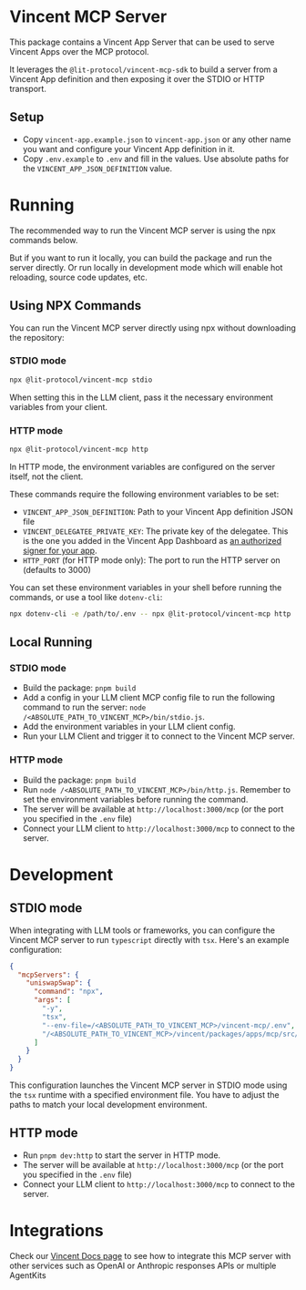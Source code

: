 # Vincent MCP Server

This package contains a Vincent App Server that can be used to serve Vincent Apps over the MCP protocol.

It leverages the `@lit-protocol/vincent-mcp-sdk` to build a server from a Vincent App definition and then exposing it over the STDIO or HTTP transport.

## Setup

- Copy `vincent-app.example.json` to `vincent-app.json` or any other name you want and configure your Vincent App definition in it.
- Copy `.env.example` to `.env` and fill in the values. Use absolute paths for the `VINCENT_APP_JSON_DEFINITION` value.

# Running

The recommended way to run the Vincent MCP server is using the npx commands below.

But if you want to run it locally, you can build the package and run the server directly. Or run locally in development mode which will enable hot reloading, source code updates, etc.

## Using NPX Commands

You can run the Vincent MCP server directly using npx without downloading the repository:

### STDIO mode

```bash
npx @lit-protocol/vincent-mcp stdio
```

When setting this in the LLM client, pass it the necessary environment variables from your client.

### HTTP mode

```bash
npx @lit-protocol/vincent-mcp http
```

In HTTP mode, the environment variables are configured on the server itself, not the client.

These commands require the following environment variables to be set:

- `VINCENT_APP_JSON_DEFINITION`: Path to your Vincent App definition JSON file
- `VINCENT_DELEGATEE_PRIVATE_KEY`: The private key of the delegatee. This is the one you added in the Vincent App Dashboard as [an authorized signer for your app](https://docs.heyvincent.ai/documents/Quick_Start.html#:~:text=New%20App%22%20button.-,Delegatees,-%3A%20Delegatees%20are).
- `HTTP_PORT` (for HTTP mode only): The port to run the HTTP server on (defaults to 3000)

You can set these environment variables in your shell before running the commands, or use a tool like `dotenv-cli`:

```bash
npx dotenv-cli -e /path/to/.env -- npx @lit-protocol/vincent-mcp http
```

## Local Running

### STDIO mode

- Build the package: `pnpm build`
- Add a config in your LLM client MCP config file to run the following command to run the server: `node /<ABSOLUTE_PATH_TO_VINCENT_MCP>/bin/stdio.js`.
- Add the environment variables in your LLM client config.
- Run your LLM Client and trigger it to connect to the Vincent MCP server.

### HTTP mode

- Build the package: `pnpm build`
- Run `node /<ABSOLUTE_PATH_TO_VINCENT_MCP>/bin/http.js`. Remember to set the environment variables before running the command.
- The server will be available at `http://localhost:3000/mcp` (or the port you specified in the `.env` file)
- Connect your LLM client to `http://localhost:3000/mcp` to connect to the server.

# Development

## STDIO mode

When integrating with LLM tools or frameworks, you can configure the Vincent MCP server to run `typescript` directly with `tsx`. Here's an example configuration:

```json
{
  "mcpServers": {
    "uniswapSwap": {
      "command": "npx",
      "args": [
        "-y",
        "tsx",
        "--env-file=/<ABSOLUTE_PATH_TO_VINCENT_MCP>/vincent-mcp/.env",
        "/<ABSOLUTE_PATH_TO_VINCENT_MCP>/vincent/packages/apps/mcp/src/stdio.ts"
      ]
    }
  }
}
```

This configuration launches the Vincent MCP server in STDIO mode using the `tsx` runtime with a specified environment file. You have to adjust the paths to match your local development environment.

## HTTP mode

- Run `pnpm dev:http` to start the server in HTTP mode.
- The server will be available at `http://localhost:3000/mcp` (or the port you specified in the `.env` file)
- Connect your LLM client to `http://localhost:3000/mcp` to connect to the server.

# Integrations

Check our [Vincent Docs page](https://docs.heyvincent.ai/) to see how to integrate this MCP server with other services such as OpenAI or Anthropic responses APIs or multiple AgentKits
